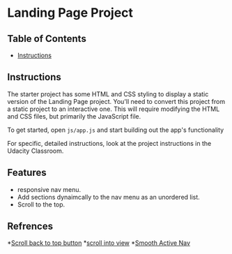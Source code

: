 # Landing Page Project

## Table of Contents

* [Instructions](#instructions)

## Instructions

The starter project has some HTML and CSS styling to display a static version of the Landing Page project. You'll need to convert this project from a static project to an interactive one. This will require modifying the HTML and CSS files, but primarily the JavaScript file.

To get started, open `js/app.js` and start building out the app's functionality

For specific, detailed instructions, look at the project instructions in the Udacity Classroom.

## Features
- responsive nav menu.
- Add sections dynaimcally to the nav menu as an unordered list.
- Scroll to the top.

## Refrences 
*[Scroll back to top button](https://www.w3schools.com/howto/howto_js_scroll_to_top.asp)
*[scroll into view](https://developer.mozilla.org/en-US/docs/Web/API/Element/scrollIntoView)
*[Smooth Active Nav](https://css-tricks.com/sticky-smooth-active-nav/)